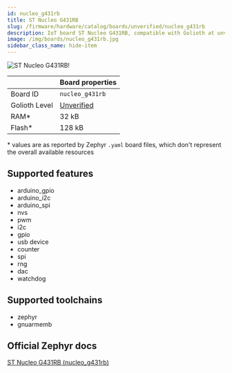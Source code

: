 ```yaml
---
id: nucleo_g431rb
title: ST Nucleo G431RB
slug: /firmware/hardware/catalog/boards/unverified/nucleo_g431rb
description: IoT board ST Nucleo G431RB, compatible with Golioth at unverified level.
image: /img/boards/nucleo_g431rb.jpg
sidebar_class_name: hide-item
---
```


[//]: # (This is an auto-generated file, do not edit! Changes to it will be lost upon re-generation)

![ST Nucleo G431RB!](/img/boards/nucleo_g431rb.jpg "ST Nucleo G431RB")

|                | Board properties     |
| -------------  | -------------------- |
| Board ID       | `nucleo_g431rb` |
| Golioth Level  | [Unverified](/firmware/hardware#unverified-boards) |
| RAM*           | 32 kB |
| Flash*         | 128 kB |

\* values are as reported by Zephyr `.yaml` board files, which don't represent the overall available resources



## Supported features

* arduino_gpio
* arduino_i2c
* arduino_spi
* nvs
* pwm
* i2c
* gpio
* usb device
* counter
* spi
* rng
* dac
* watchdog

## Supported toolchains

* zephyr
* gnuarmemb

## Official Zephyr docs

[ST Nucleo G431RB (nucleo_g431rb)](https://docs.zephyrproject.org/latest/boards/st/nucleo_g431rb/doc/index.html)
